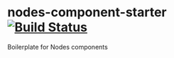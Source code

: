 # nodes-component-starter [![Build Status](https://travis-ci.org/nodes-frontend/nodes-component-starter.svg?branch=master)](https://travis-ci.org/nodes-frontend/nodes-component-starter)
Boilerplate for Nodes components
